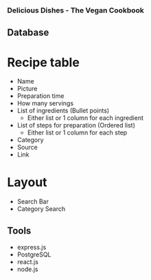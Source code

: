 ### Delicious Dishes - The Vegan Cookbook

## Database
# Recipe table
- Name
- Picture
- Preparation time
- How many servings
- List of ingredients (Bullet points)
    * Either list or 1 column for each ingredient
- List of steps for preparation (Ordered list)
    * Either list or 1 column for each step
- Category
- Source
- Link

# Layout
- Search Bar
- Category Search

## Tools
- express.js
- PostgreSQL
- react.js
- node.js
